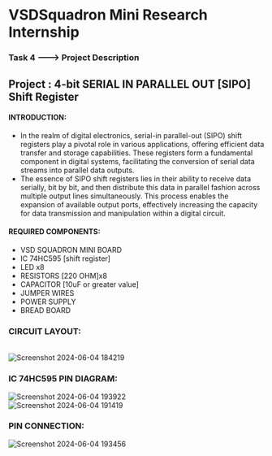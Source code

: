 # VSDSquadron Mini Research Internship
###   Task 4 ---> Project Description
## Project : 4-bit SERIAL IN PARALLEL OUT [SIPO] Shift Register
#### INTRODUCTION:
* In the realm of digital electronics, serial-in parallel-out (SIPO) shift registers play a pivotal role in various applications, offering efficient data transfer and storage capabilities. These registers form a fundamental component in digital systems, facilitating the conversion of serial data streams into parallel data outputs.<br/>
* The essence of SIPO shift registers lies in their ability to receive data serially, bit by bit, and then distribute this data in parallel fashion across multiple output lines simultaneously. This process enables the expansion of available output ports, effectively increasing the capacity for data transmission and manipulation within a digital circuit.<br/>
#### REQUIRED COMPONENTS:
* VSD SQUADRON MINI BOARD
* IC 74HC595 [shift register]
* LED x8
* RESISTORS [220 OHM]x8
* CAPACITOR [10uF or greater value]
* JUMPER WIRES
* POWER SUPPLY
* BREAD BOARD

### CIRCUIT LAYOUT:
<br/>![Screenshot 2024-06-04 184219](https://github.com/nisarg-patel-24/VSDSquadron-Mini-Research-Internship/assets/167600511/3c0f8370-abea-4e3f-8c55-1e1b382a2a7b)
### IC 74HC595 PIN DIAGRAM:
![Screenshot 2024-06-04 193922](https://github.com/nisarg-patel-24/VSDSquadron-Mini-Research-Internship/assets/167600511/125191d0-7b19-4e68-9664-2d6a4b2d67ba)
<br/>
![Screenshot 2024-06-04 191419](https://github.com/nisarg-patel-24/VSDSquadron-Mini-Research-Internship/assets/167600511/734f527f-bd0e-4f8f-94a9-66c09a4c3303)
<br/>
### PIN CONNECTION:
![Screenshot 2024-06-04 193456](https://github.com/nisarg-patel-24/VSDSquadron-Mini-Research-Internship/assets/167600511/16bc6a58-e939-490b-b4af-838d6a5ff0bf)<br/>

  
